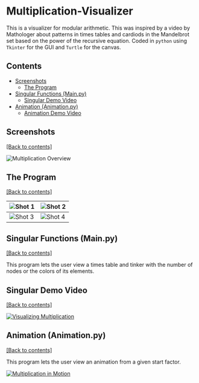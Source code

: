 # Multiplication-Visualizer  
This is a visualizer for modular arithmetic. This was inspired by a video by Mathologer about patterns in times tables and cardiods in the Mandelbrot set based on the power of the recursive equation. Coded in `python` using `Tkinter` for the GUI and `Turtle` for the canvas.

## Contents
- [Screenshots](https://github.com/WilliamAmbrozic/Multiplication-Visualizer#screenshots)
  - [The Program](https://github.com/WilliamAmbrozic/Multiplication-Visualizer#theprogram)
- [Singular Functions (Main.py)](https://github.com/WilliamAmbrozic/Multiplication-Visualizer#singularfunctions)
  - [Singular Demo Video](https://github.com/WilliamAmbrozic/Multiplication-Visualizer#singularfunctions)
- [Animation (Animation.py)](https://github.com/WilliamAmbrozic/Multiplication-Visualizer#animation)
  - [Animation Demo Video](https://github.com/WilliamAmbrozic/Multiplication-Visualizer#singularfunctions)

## Screenshots

[[Back to contents]](https://github.com/WilliamAmbrozic/Multiplication-Visualizer#contents)

![Multiplication Overview](https://i.imgur.com/c2jAxCJ.png)

## The Program

[[Back to contents]](https://github.com/WilliamAmbrozic/Multiplication-Visualizer#contents)

| ![Shot 1](https://i.imgur.com/8wITa8I.png) | ![Shot 2](https://i.imgur.com/zV3LAhd.png) |
|--------------------------------------------|-------------------------------------------|
| ![Shot 3](https://i.imgur.com/kZWvOLd.png) | ![Shot 4](https://i.imgur.com/pRDAeUn.png) |

## Singular Functions (Main.py)

[[Back to contents]](https://github.com/WilliamAmbrozic/Multiplication-Visualizer#contents)

This program lets the user view a times table and tinker with the number of nodes or the colors of its elements.

## Singular Demo Video

[[Back to contents]](https://github.com/WilliamAmbrozic/Multiplication-Visualizer#contents)

[![Visualizing Multiplication](https://i.imgur.com/nIpB5yC.png)](https://www.youtube.com/watch?v=Jg_o1jh4RGk)

## Animation (Animation.py)  

[[Back to contents]](https://github.com/WilliamAmbrozic/Multiplication-Visualizer#contents)

This program lets the user view an animation from a given start factor.

[![Multiplication in Motion](https://i.imgur.com/uNqEieF.png)](https://www.youtube.com/watch?v=-6k-0unlRC0)

